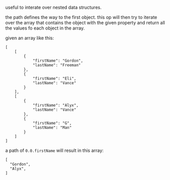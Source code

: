 useful to interate over nested data structures. 

the path defines the way to the first object. this op will then try to iterate over the array that contains the object with the given property and return all the values fo each object in the array.

given an array like this:

```
[
    [
        {
            "firstName": "Gordon",
            "lastName": "Freeman"
        },
        {
            "firstName": "Eli",
            "lastName": "Vance"
        }
    ],
    [
        {
            "firstName": "Alyx",
            "lastName": "Vance"
        },
        {
            "firstName": "G",
            "lastName": "Man"
        }
    ]
]
```

a path of `0.0.firstName` will result in this array:

```
[
  "Gordon",
  "Alyx",
]
```